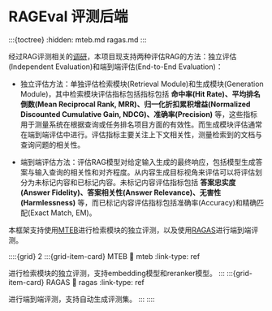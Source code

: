 # RAGEval 评测后端
:::{toctree}
:hidden:
mteb.md
ragas.md
:::

经过RAG评测相关的[调研](../../blog/RAG/RAG_Evaluation.md)，本项目现支持两种评估RAG的方法：独立评估(Independent Evaluation)和端到端评估(End-to-End Evaluation)：

- 独立评估方法：单独评估检索模块(Retrieval Module)和生成模块(Generation Module)，其中检索模块评估指标包括指标包括 **命中率(Hit Rate)、平均排名倒数(Mean Reciprocal Rank, MRR)、归一化折扣累积增益(Normalized Discounted Cumulative Gain, NDCG)、准确率(Precision)** 等，这些指标用于测量系统在根据查询或任务排名项目方面的有效性。而生成模块评估通常在端到端评估中进行。评估指标主要关注上下文相关性，测量检索到的文档与查询问题的相关性​​。

- 端到端评估方法：评估RAG模型对给定输入生成的最终响应，包括模型生成答案与输入查询的相关性和对齐程度。从内容生成目标视角来评估可以将评估划分为未标记内容和已标记内容。未标记内容评估指标包括 **答案忠实度(Answer Fidelity)、答案相关性(Answer Relevance)、无害性(Harmlessness)** 等，而已标记内容评估指标包括准确率(Accuracy)和精确匹配(Exact Match, EM)。

本框架支持使用[MTEB](mteb.md)进行检索模块的独立评测，以及使用[RAGAS](ragas.md)进行端到端评测。

::::{grid} 2
:::{grid-item-card}  MTEB
:link: mteb
:link-type: ref

进行检索模块的独立评测，支持embedding模型和reranker模型。
:::
:::{grid-item-card}  RAGAS
:link: ragas
:link-type: ref

进行端到端评测，支持自动生成评测集。
:::
::::